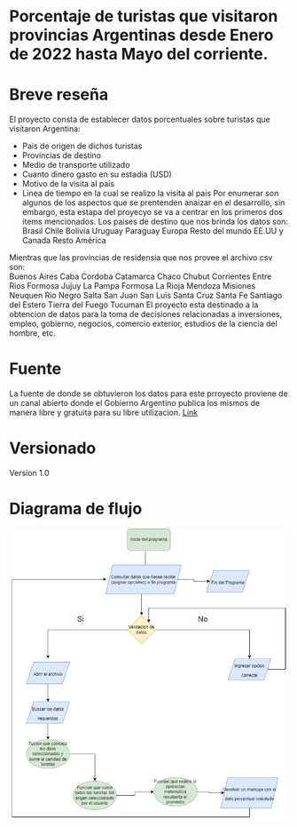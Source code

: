 # Porcentaje de turistas que visitaron provincias Argentinas desde Enero de 2022 hasta Mayo del corriente.

# Breve reseña
El proyecto consta de establecer datos porcentuales sobre turistas que visitaron Argentina: 
* Pais de origen de dichos turistas
* Provincias de destino
* Medio de transporte utilizado
* Cuanto dinero gasto en su estadia (USD)
* Motivo de la visita al pais
* Linea de tiempo en la cual se realizo la visita al pais
Por enumerar son algunos de los aspectos que se prentenden anaizar en el desarrollo, sin embargo, esta estapa del proyecyo se va a centrar en los primeros dos items mencionados.
Los paises de destino que nos brinda los datos son:  
                                                    Brasil
                                                    Chile
                                                    Bolivia
                                                    Uruguay
                                                    Paraguay
                                                    Europa
                                                    Resto del mundo
                                                    EE.UU y Canada
                                                    Resto América
                                                    
Mientras que las provincias de residensia que nos provee el archivo csv son:  
                                                                              Buenos Aires
                                                                              Caba
                                                                              Cordoba
                                                                              Catamarca
                                                                              Chaco
                                                                              Chubut
                                                                              Corrientes
                                                                              Entre Rios
                                                                              Formosa
                                                                              Jujuy
                                                                              La Pampa
                                                                              Formosa
                                                                              La Rioja
                                                                              Mendoza
                                                                              Misiones
                                                                              Neuquen
                                                                              Rio Negro
                                                                              Salta
                                                                              San Juan
                                                                              San Luis
                                                                              Santa Cruz
                                                                              Santa Fe
                                                                              Santiago del Estero
                                                                              Tierra del Fuego
                                                                              Tucuman
El proyecto esta destinado a la obtencion de datos para la toma de decisiones relacionadas a inversiones, empleo, gobierno, negocios, comercio exterior, estudios de la ciencia del hombre, etc.

# Fuente
La fuente de donde se obtuvieron los datos para este prroyecto proviene de un canal abierto donde el Gobierno Argentino publica los mismos de manera libre y gratuita para su libre utilizacion. [Link](https://datos.gob.ar/)

# Versionado
Version 1.0

# Diagrama de flujo


![diagrama de flujo](/images/diagrama_de_flujo.drawio.png)
